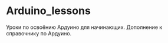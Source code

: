 # Arduino_lessons

Уроки по освоёнию Ардуино для начинающих.
Дополнение к справочнику по Ардуино.

<a href="https://apps.rustore.ru/app/ru.orex.arduinobook " target="_blank">
